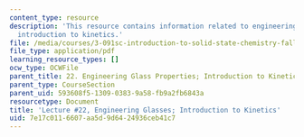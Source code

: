 ```yaml
---
content_type: resource
description: 'This resource contains information related to engineering glass properties:
  introduction to kinetics.'
file: /media/courses/3-091sc-introduction-to-solid-state-chemistry-fall-2010/7e17c0116607aa5d9d6424936ceb41c7_MIT3_091SCF09_lec22.pdf
file_type: application/pdf
learning_resource_types: []
ocw_type: OCWFile
parent_title: 22. Engineering Glass Properties; Introduction to Kinetics
parent_type: CourseSection
parent_uid: 593608f5-1309-0383-9a58-fb9a2fb6843a
resourcetype: Document
title: 'Lecture #22, Engineering Glasses; Introduction to Kinetics'
uid: 7e17c011-6607-aa5d-9d64-24936ceb41c7
---
```

